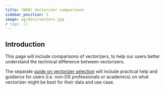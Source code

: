 ```yaml
---
title: (NEW) Vectorizer comparisons
sidebar_position: 3
image: og/docs/vectors.jpg
# tags: []
---
```


## Introduction
This page will include comparisons of vectorizers, to help our users better understand the technical difference between vectorizers.

The separate [guide on vectorizer selection](../tutorials/how-to-select-the-right-vectorizer.md) will include practical help and guidance for users (i.e. non-DS professionals or academics) on what vectorizer might be best for their data and use case.
